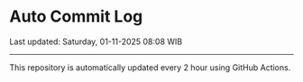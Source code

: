 # Auto Commit Log

Last updated: Saturday, 01-11-2025 08:08 WIB

---

This repository is automatically updated every 2 hour using GitHub Actions.
